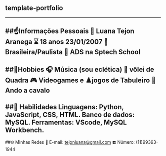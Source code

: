 ## template-portfolio
---
##☝️Informações Pessoais
😤 Luana Tejon Aranega
⌛ 18 anos 23/01/2007
🍃 Brasileira/Paulista
🤖 ADS na Sptech School 
---
##🎱Hobbies
🎧 Música (sou eclética)
🏐 vôlei de Quadra
🎮 Videogames e ♟️jogos de Tabuleiro
🐴 Ando a cavalo
---
##🏅 Habilidades
Linguagens: Python, JavaScript, CSS, HTML.
Banco de dados: MySQL.
Ferramentas: VScode, MySQL Workbench.
---
##🌐 Minhas Redes
📧 E-mail: tejonluana@gmail.com ☎️ Número: (11)99393-1944
